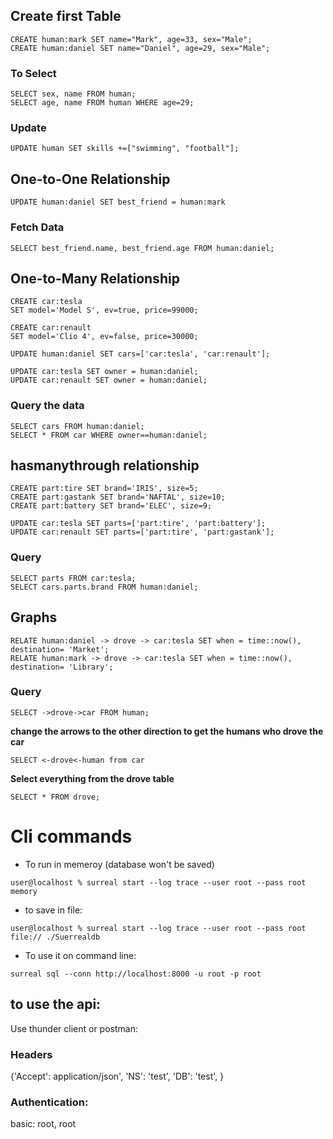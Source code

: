 ## Create first Table

```
CREATE human:mark SET name="Mark", age=33, sex="Male";
CREATE human:daniel SET name="Daniel", age=29, sex="Male";
``` 

### To Select
```
SELECT sex, name FROM human;
SELECT age, name FROM human WHERE age=29;
```

### Update
```
UPDATE human SET skills +=["swimming", "football"];
```

## One-to-One Relationship
```
UPDATE human:daniel SET best_friend = human:mark
```

### Fetch Data
```
SELECT best_friend.name, best_friend.age FROM human:daniel;
```


## One-to-Many Relationship
```
CREATE car:tesla
SET model='Model S', ev=true, price=99000;

CREATE car:renault
SET model='Clio 4', ev=false, price=30000;

UPDATE human:daniel SET cars=['car:tesla', 'car:renault'];

UPDATE car:tesla SET owner = human:daniel;
UPDATE car:renault SET owner = human:daniel;

```

### Query the data
```
SELECT cars FROM human:daniel;
SELECT * FROM car WHERE owner==human:daniel;

```

## hasmanythrough relationship
```
CREATE part:tire SET brand='IRIS', size=5;
CREATE part:gastank SET brand='NAFTAL', size=10;
CREATE part:battery SET brand='ELEC', size=9;

```

```
UPDATE car:tesla SET parts=['part:tire', 'part:battery'];
UPDATE car:renault SET parts=['part:tire', 'part:gastank'];

```

### Query
```
SELECT parts FROM car:tesla;
SELECT cars.parts.brand FROM human:daniel;

```


## Graphs
```
RELATE human:daniel -> drove -> car:tesla SET when = time::now(), destination= 'Market';
RELATE human:mark -> drove -> car:tesla SET when = time::now(), destination= 'Library';

```
### Query
```
SELECT ->drove->car FROM human;

```
**change the arrows to the other direction to get the humans who drove the car**

```SELECT <-drove<-human from car ```

**Select everything from the drove table**

```SELECT * FROM drove;```


# Cli commands

- To run in memeroy (database won't be saved)

```user@localhost % surreal start --log trace --user root --pass root memory```

- to save in file:

```user@localhost % surreal start --log trace --user root --pass root file:// ./Suerrealdb```


- To use it on command line:

```surreal sql --conn http://localhost:8000 -u root -p root```




## to use the api:

Use thunder client or postman:
### Headers
{'Accept': application/json',
'NS': 'test',
'DB': 'test',
}

### Authentication:

basic: root, root